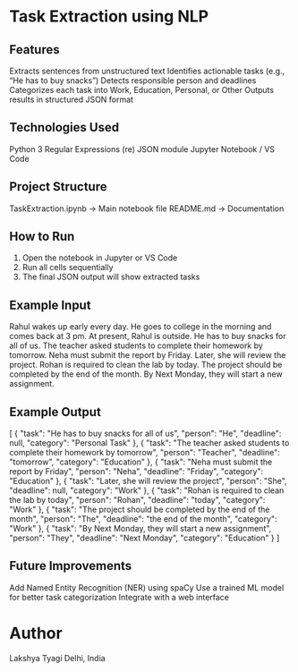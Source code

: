 # Task Extraction using NLP
## Features
Extracts sentences from unstructured text
Identifies actionable tasks (e.g., “He has to buy snacks”)
Detects responsible person and deadlines
Categorizes each task into Work, Education, Personal, or Other
Outputs results in structured JSON format

## Technologies Used
Python 3
Regular Expressions (re)
JSON module
Jupyter Notebook / VS Code

## Project Structure
TaskExtraction.ipynb → Main notebook file
README.md → Documentation

## How to Run
1. Open the notebook in Jupyter or VS Code
2. Run all cells sequentially
3. The final JSON output will show extracted tasks

## Example Input
Rahul wakes up early every day. He goes to college in the morning and comes back at 3 pm.
At present, Rahul is outside. He has to buy snacks for all of us.
The teacher asked students to complete their homework by tomorrow.
Neha must submit the report by Friday. Later, she will review the project.
Rohan is required to clean the lab by today.
The project should be completed by the end of the month.
By Next Monday, they will start a new assignment.

## Example Output
[
 {
 "task": "He has to buy snacks for all of us",
 "person": "He",
 "deadline": null,
 "category": "Personal Task"
 },
 {
 "task": "The teacher asked students to complete their homework by tomorrow",
 "person": "Teacher",
 "deadline": "tomorrow",
 "category": "Education"
 },
 {
 "task": "Neha must submit the report by Friday",
 "person": "Neha",
 "deadline": "Friday",
 "category": "Education"
 },
 {
 "task": "Later, she will review the project",
 "person": "She",
 "deadline": null,
 "category": "Work"
 },
 {
 "task": "Rohan is required to clean the lab by today",
 "person": "Rohan",
 "deadline": "today",
 "category": "Work"
 },
 {
 "task": "The project should be completed by the end of the month",
 "person": "The",
 "deadline": "the end of the month",
 "category": "Work"
 },
 {
 "task": "By Next Monday, they will start a new assignment",
 "person": "They",
 "deadline": "Next Monday",
 "category": "Education"
 }
]

## Future Improvements
Add Named Entity Recognition (NER) using spaCy
Use a trained ML model for better task categorization
Integrate with a web interface

# Author
Lakshya Tyagi
Delhi, India
